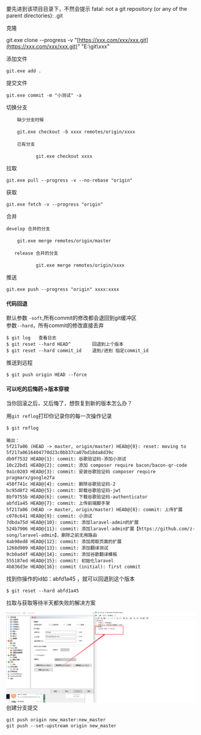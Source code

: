 要先进到该项目目录下，不然会提示 fatal: not a git repository \(or any of the parent directories\): .git

克隆

git.exe clone --progress -v "[https://xxx.com/xxx/xxx.git](https://xxx.com/xxx/xxx.git)" "E:\git\xxx"

添加文件

```
git.exe add .
```

提交文件

```
git.exe commit -m "小测试" -a
```

切换分支

```
    缺少分支时候

    git.exe checkout -b xxxx remotes/origin/xxxx

    已有分支

           git.exe checkout xxxx
```

拉取

```
git.exe pull --progress -v --no-rebase "origin"
```

获取

```
git.exe fetch -v --progress "origin"
```

合并

```
develop 合并的分支

    git.exe merge remotes/origin/master

   release 合并的分支

           git.exe merge remotes/origin/xxxx
```

推送

```
git.exe push --progress "origin" xxxx:xxxx
```

#### 代码回退

默认参数 `-soft`,所有commit的修改都会退回到git缓冲区  
 参数`--hard`，所有commit的修改直接丢弃

```
$ git log   查看日志
$ git reset --hard HEAD^        回退到上个版本
$ git reset --hard commit_id    退到/进到 指定commit_id
```

推送到远程

```
$ git push origin HEAD --force
```

#### 可以吃的后悔药-&gt;版本穿梭

当你回滚之后，又后悔了，想恢复到新的版本怎么办？

用`git reflog`打印你记录你的每一次操作记录

```
$ git reflog

输出：
5f217a06 (HEAD -> master, origin/master) HEAD@{0}: reset: moving to 5f217a0616404770d23c0bb37ca07bd18da8d39c
db9f7532 HEAD@{1}: commit: 谷歌验证码-添加小测试
10c22bd1 HEAD@{2}: commit: 添加 composer require bacon/bacon-qr-code
9a1c0203 HEAD@{3}: commit: 安装谷歌验证码 composer require pragmarx/google2fa
450f741c HEAD@{4}: commit: 删除谷歌验证码-2
bc95d8f2 HEAD@{5}: commit: 卸载谷歌验证码-jwt
8bf9755b HEAD@{6}: commit: 下载谷歌验证码-authenticator
abfd1a45 HEAD@{7}: commit: 上传前端脚手架
5f217a06 (HEAD -> master, origin/master) HEAD@{8}: commit: 上传扩展
c078c641 HEAD@{9}: commit: 小测试
7dbda75d HEAD@{10}: commit: 添加laravel-admin的扩展
524b7906 HEAD@{11}: commit: 添加laravel-admin扩展【https://github.com/z-song/laravel-admin】，删除之前无用路由
4ab98ed8 HEAD@{12}: commit: 添加爬取页面的扩展
1268d909 HEAD@{13}: commit: 添加翻译测试
9cb0ad4f HEAD@{14}: commit: 添加谷歌翻译模板
555187ed HEAD@{15}: commit: 初始化laravel
4b836d3e HEAD@{16}: commit (initial): first commit
```

找到你操作的id如：abfd1a45 ，就可以回退到这个版本

```
$ git reset --hard abfd1a45
```

拉取与获取等待半天都失败的解决方案

![](/assets/20190801043420.png)创建分支提交

```
git push origin new_master:new_master
git push --set-upstream origin new_master
```




